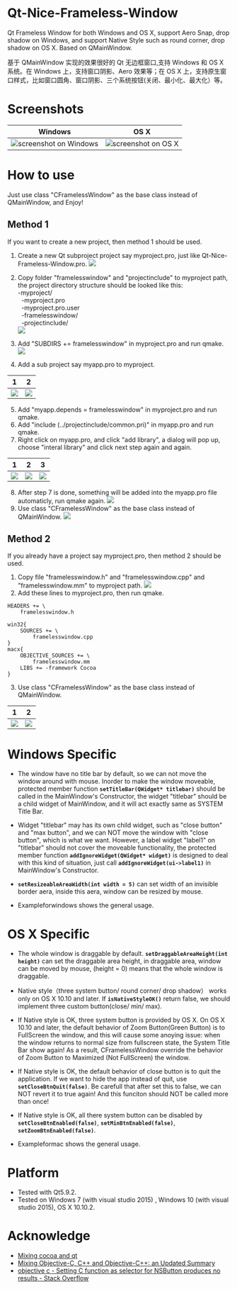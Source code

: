 # Qt-Nice-Frameless-Window
Qt Frameless Window for both Windows and OS X, support Aero Snap, drop shadow on Windows, and support Native Style such as round corner, drop shadow on OS X. Based on QMainWindow.

基于 QMainWindow 实现的效果很好的 Qt 无边框窗口,支持 Windows 和 OS X 系统。在 Windows 上，支持窗口阴影、Aero 效果等；在 OS X 上，支持原生窗口样式，比如窗口圆角、窗口阴影、三个系统按钮(关闭、最小化、最大化）等。

# Screenshots
| Windows | OS X|
|:-------------:|:-------------:|
| ![screenshot on Windows](screenshots/screenshot_win_1.gif)  |![screenshot on OS X](screenshots/screenshot_mac_1.gif) |


# How to use
Just use class "CFramelessWindow" as the base class instead of QMainWindow, and Enjoy!

## Method 1
If you want to create a new project, then method 1 should be used.   
1. Create a new Qt subproject project say myproject.pro, just like Qt-Nice-Frameless-Window.pro.
![](screenshots/screenshot_step_10.png) 
2. Copy folder "framelesswindow" and "projectinclude" to myproject path, the project directory structure should be looked like this:   
  -myproject/   
  &nbsp;&nbsp;-myproject.pro   
  &nbsp;&nbsp;-myproject.pro.user   
  &nbsp;&nbsp;-framelesswindow/   
  &nbsp;&nbsp;-projectinclude/  
![](screenshots/screenshot_step_11.png) 
  
3. Add "SUBDIRS += framelesswindow" in myproject.pro and run qmake.
![](screenshots/screenshot_step_12.png) 
4. Add a sub project say myapp.pro to myproject. 

| 1 | 2 |
|:-------------:|:-------------:|
| ![](screenshots/screenshot_step_13.png) | ![](screenshots/screenshot_step_14.png) |

5. Add "myapp.depends = framelesswindow" in myproject.pro and run qmake.
6. Add "include (../projectinclude/common.pri)" in myapp.pro and run qmake.
7. Right click on myapp.pro, and click "add library", a dialog will pop up, choose "interal library" and click next step again and again.

| 1 | 2 | 3 |
|:--:|:--:|:--:|
| ![](screenshots/screenshot_step_15.png) | ![](screenshots/screenshot_step_16.png) | ![](screenshots/screenshot_step_17.png) |
8. After step 7 is done, something will be added into the myapp.pro file automaticly, run qmake again.
![](screenshots/screenshot_step_18.png) 
9. Use class "CFramelessWindow" as the base class instead of QMainWindow.
![](screenshots/screenshot_step_19.png) 

## Method 2
If you already have a project say myproject.pro, then method 2 should be used.
1. Copy file "framelesswindow.h" and "framelesswindow.cpp" and "framelesswindow.mm" to myproject path.
![](screenshots/screenshot_step_20.png) 
2. Add these lines to myproject.pro, then run qmake.
```
HEADERS += \
    framelesswindow.h

win32{
	SOURCES += \
		framelesswindow.cpp
}
macx{
    OBJECTIVE_SOURCES += \
		framelesswindow.mm
    LIBS += -framework Cocoa
}
```
3. Use class "CFramelessWindow" as the base class instead of QMainWindow.

| 1 | 2 |
|:-------------:|:-------------:|
| ![](screenshots/screenshot_step_21.png) | ![](screenshots/screenshot_step_22.png) |

# Windows Specific
- The window have no title bar by default, so we can not move the window around with mouse. Inorder to make the window moveable, protected member function **``` setTitleBar(QWidget* titlebar) ```** should be called in the MainWindow's Constructor, the widget "titlebar" should be a child widget of MainWindow, and it will act exactly same as SYSTEM Title Bar.

- Widget "titlebar" may has its own child widget, such as "close button" and "max button", and we can NOT move the window with "close button", which is what we want. However, a label widget "label1" on "titlebar" should not cover the moveable functionality, the protected member function **```addIgnoreWidget(QWidget* widget)```** is designed to deal with this kind of situation, just call **```addIgnoreWidget(ui->label1)```** in MainWindow's Constructor.

- **```setResizeableAreaWidth(int width = 5)```** can set width of an invisible border aera, inside this aera, window can be resized by mouse.

- Exampleforwindows shows the general usage.

# OS X Specific
- The whole window is draggable by default. **``` setDraggableAreaHeight(int height) ```** can set the draggable area height, in draggable area, window can be moved by mouse, (height = 0) means that the whole window is draggable.

- Native style（three system button/ round corner/ drop shadow） works only on OS X 10.10 and later. If **``` isNativeStyleOK() ```** return false, we should implement three custom button(close/ min/ max).

- If Native style is OK, three system button is provided by OS X. On OS X 10.10 and later, the default behavior of Zoom Button(Green Button) is to FullScreen the window, and this will cause some anoying issue: when the window returns to normal size from fullscreen state, the System Title Bar show again! As a result, CFramelessWindow override the behavior of Zoom Button to Maximized (Not FullScreen) the window.

- If Native style is OK, the default behavior of close button is to quit the application. If we want to hide the app instead of quit, use **``` setCloseBtnQuit(false) ```**. Be carefull that after set this to false, we can NOT revert it to true again! And this funciton should NOT be called more than once!

- If Native style is OK, all there system button can be disabled by **``` setCloseBtnEnabled(false) ```**, **``` setMinBtnEnabled(false) ```**, **``` setZoomBtnEnabled(false) ```**.

- Exampleformac shows the general usage.


# Platform
- Tested with Qt5.9.2.
- Tested on Windows 7 (with visual studio 2015) , Windows 10 (with visual studio 2015), OS X 10.10.2.

# Acknowledge
- [Mixing cocoa and qt](https://el-tramo.be/blog/mixing-cocoa-and-qt/)
- [Mixing Objective-C, C++ and Objective-C++: an Updated Summary](http://philjordan.eu/article/mixing-objective-c-c++-and-objective-c++)
- [objective c - Setting C function as selector for NSButton produces no results - Stack Overflow](https://stackoverflow.com/questions/27643659/setting-c-function-as-selector-for-nsbutton-produces-no-results)